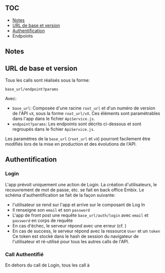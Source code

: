 ## TOC
- [Notes](#notes)
- [URL de base et version](#url-de-base-et-version)
- [Authentification](#authentification)
- Endpoints

## Notes

## URL de base et version
Tous les calls sont réalisés sous la forme:

```
base_url/endpoint?params
```
Avec:
- `base_url`: Composée d'une racine `root_url` et d'un numéro de version de l'API `vX`, sous la forme `root_url/vX`. Ces éléments sont paramétrables dans l'app dans le fichier `ApiService.js`.
- `endpoint?params`: Les endpoints sont décrits ci-dessous et sont regroupés dans le fichier `ApiService.js`.

Les paramètres de la `base_url` (`root_url` et `vX`) pourront facilement être modifiés lors de la mise en production et des évolutions de l'API.

## Authentification
### Login
L'app prévoit uniquement une action de Login. La création d'utilisateurs, le recouvrement de mot de passe, etc. se fait en back office Embix. Le schéma d'authentification se fait de la façon suivante:
- l'utilisateur se rend sur l'app et arrive sur le composant de Log In
- Il renseigne son `email` et son `password`
- L'app de front post une requête `base_url/auth/login` avec `email` et `password` en corps de requête
- En cas d'échec, le serveur répond avec une erreur (cf. )
- En cas de success, le serveur répond avec la ressource `User` et un `token`
Ce token est stocké dans le hash de session du navigateur de l'utilisateur et ré-utilisé pour tous les autres calls de l'API.

### Call Authentifié
En dehors du call de Login, tous les call à 